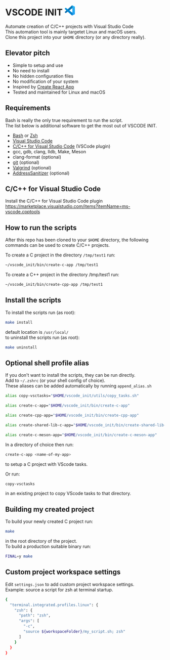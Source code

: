 # VSCODE INIT <img src="vscode.svg" width="32"/>

Automate creation of C/C++ projects with Visual Studio Code \
This automation tool is mainly targetet Linux and macOS users. \
Clone this project into your ```$HOME``` directory (or any directory really).

## Elevator pitch

* Simple to setup and use
* No need to install
* No hidden configuration files
* No modification of your system
* Inspired by [Create React App](https://create-react-app.dev/)
* Tested and maintained for Linux and macOS

## Requirements

Bash is really the only true requirement to run the script. \
The list below is additional software to get the most out of VSCODE INIT.

* [Bash](https://www.gnu.org/software/bash/) or [Zsh](https://www.zsh.org/)
* [Visual Studio Code](https://code.visualstudio.com/)
* [C/C++ for Visual Studio Code](https://marketplace.visualstudio.com/items?itemName=ms-vscode.cpptools) (VSCode plugin)
* gcc, gdb, clang, lldb, Make, Meson
* clang-format (optional)
* [git](https://git-scm.com/) (optional)
* [Valgrind](https://valgrind.org/) (optional)
* [AddressSanitizer](https://github.com/google/sanitizers/wiki/AddressSanitizer) (optional)

## C/C++ for Visual Studio Code

Install the C/C++ for Visual Studio Code plugin
<https://marketplace.visualstudio.com/items?itemName=ms-vscode.cpptools>

## How to run the scripts

After this repo has been cloned to your ```$HOME``` directory, the following commands
can be used to create C/C++ projects.

To create a C project in the directory ```/tmp/test1``` run:

```sh
~/vscode_init/bin/create-c-app /tmp/test1
```

To create a C++ project in the directory /tmp/test1 run:

```sh
~/vscode_init/bin/create-cpp-app /tmp/test1
```

## Install the scripts

To install the scripts run (as root):

```sh
make install
```

default location is ```/usr/local/``` \
to uninstall the scripts run (as root):

```sh
make uninstall
```

## Optional shell profile alias

If you don't want to install the scripts, they can be run directly. \
Add to ```~/.zshrc``` (or your shell config of choice). \
These aliases can be added automatically by running ```append_alias.sh```

```sh
alias copy-vsctasks="$HOME/vscode_init/utils/copy_tasks.sh"
```

```sh
alias create-c-app="$HOME/vscode_init/bin/create-c-app"
```

```sh
alias create-cpp-app="$HOME/vscode_init/bin/create-cpp-app"
```

```sh
alias create-shared-lib-c-app="$HOME/vscode_init/bin/create-shared-lib-c-app"
```

```sh
alias create-c-meson-app="$HOME/vscode_init/bin/create-c-meson-app"
```

In a directory of choice then run:

```sh
create-c-app <name-of-my-app>
```

to setup a C project with VScode tasks.

Or run:

```sh
copy-vsctasks
```

in an existing project to copy VScode tasks to that directory.

## Building my created project

To build your newly created C project run:

```sh
make
```

in the root directory of the project. \
To build a production suitable binary run:

```sh
FINAL=y make
```

## Custom project workspace settings

Edit `settings.json` to add custom project workspace settings. \
Example: source a script for zsh at terminal startup.

```sh
{
  "terminal.integrated.profiles.linux": {
    "zsh": {
      "path": "zsh",
      "args": [
        "-c",
        "source ${workspaceFolder}/my_script.sh; zsh"
      ]
    }
  }
}
```
